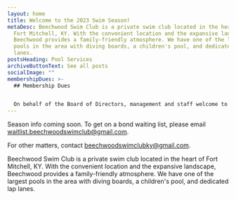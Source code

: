 ```yaml
---
layout: home
title: Welcome to the 2023 Swim Season!
metaDesc: Beechwood Swim Club is a private swim club located in the heart of
  Fort Mitchell, KY. With the convenient location and the expansive landscape,
  Beechwood provides a family-friendly atmosphere. We have one of the largest
  pools in the area with diving boards, a children's pool, and dedicated lap
  lanes.
postsHeading: Pool Services
archiveButtonText: See all posts
socialImage: ""
membershipDues: >-
  ## Membership Dues


  On behalf of the Board of Directors, management and staff welcome to the 2023 Beechwood Swim club Summer Swim Season. As long as the health inspection goes well **we will be opening on Sat, May 27th @ 11:00 AM**. Beechwood Swim Club is a non-profit corporation that is operated by a group of volunteers.
---
```

Season info coming soon. To get on a bond waiting list, please email [waitlist.beechwoodswimclub@gmail.com](mailto:waitlist.beechwoodswimclub@gmail.com).

For other matters, contact [beechwoodswimclubky@gmail.com](mailto:beechwoodswimclubky@gmail.com).

Beechwood Swim Club is a private swim club located in the heart of Fort Mitchell, KY. With the convenient location and the expansive landscape, Beechwood provides a family-friendly atmosphere. We have one of the largest pools in the area with diving boards, a children's pool, and dedicated lap lanes.
